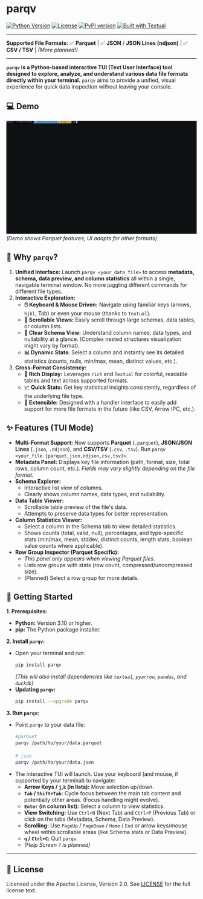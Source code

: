 # parqv

[![Python Version](https://img.shields.io/badge/Python-3.10+-blue.svg)](https://www.python.org/)
[![License](https://img.shields.io/badge/License-Apache%202.0-blue.svg)](LICENSE)
[![PyPI version](https://badge.fury.io/py/parqv.svg)](https://badge.fury.io/py/parqv) <!-- TODO: Link after first PyPI release -->
[![Built with Textual](https://img.shields.io/badge/Built%20with-Textual-blueviolet.svg)](https://textual.textualize.io/)

---

**Supported File Formats:** ✅ **Parquet** | ✅ **JSON** / **JSON Lines (ndjson)** | ✅ **CSV / TSV** | *(More planned!)*

---

**`parqv` is a Python-based interactive TUI (Text User Interface) tool designed to explore, analyze, and understand various data file formats directly within your terminal.** `parqv` aims to provide a unified, visual experience for quick data inspection without leaving your console.

## 💻 Demo

![parqv.gif](assets/parqv.gif)
*(Demo shows Parquet features; UI adapts for other formats)*

## 🤔 Why `parqv`?
1.  **Unified Interface:** Launch `parqv <your_data_file>` to access **metadata, schema, data preview, and column statistics** all within a single, navigable terminal window. No more juggling different commands for different file types.
2.  **Interactive Exploration:**
    *   **🖱️ Keyboard & Mouse Driven:** Navigate using familiar keys (arrows, `hjkl`, Tab) or even your mouse (thanks to `Textual`).
    *   **📜 Scrollable Views:** Easily scroll through large schemas, data tables, or column lists.
    *   **🌲 Clear Schema View:** Understand column names, data types, and nullability at a glance. (Complex nested structures visualization might vary by format).
    *   **📊 Dynamic Stats:** Select a column and instantly see its detailed statistics (counts, nulls, min/max, mean, distinct values, etc.).
3.  **Cross-Format Consistency:**
    *   **🎨 Rich Display:** Leverages `rich` and `Textual` for colorful, readable tables and text across supported formats.
    *   **📈 Quick Stats:** Get key statistical insights consistently, regardless of the underlying file type.
    *   **🔌 Extensible:** Designed with a handler interface to easily add support for more file formats in the future (like CSV, Arrow IPC, etc.).

## ✨ Features (TUI Mode)
*   **Multi-Format Support:** Now supports **Parquet** (`.parquet`), **JSON/JSON Lines** (`.json`, `.ndjson`), and **CSV/TSV** (`.csv`, `.tsv`). Run `parqv <your_file.{parquet,json,ndjson,csv,tsv}>`.
*   **Metadata Panel:** Displays key file information (path, format, size, total rows, column count, etc.). *Fields may vary slightly depending on the file format.*
*   **Schema Explorer:**
    *   Interactive list view of columns.
    *   Clearly shows column names, data types, and nullability.
*   **Data Table Viewer:**
    *   Scrollable table preview of the file's data.
    *   Attempts to preserve data types for better representation.
*   **Column Statistics Viewer:**
    *   Select a column in the Schema tab to view detailed statistics.
    *   Shows counts (total, valid, null), percentages, and type-specific stats (min/max, mean, stddev, distinct counts, length stats, boolean value counts where applicable).
*   **Row Group Inspector (Parquet Specific):**
    *   *This panel only appears when viewing Parquet files.*
    *   Lists row groups with stats (row count, compressed/uncompressed size).
    *   (Planned) Select a row group for more details.

## 🚀 Getting Started

**1. Prerequisites:**
*   **Python:** Version 3.10 or higher.
*   **pip:** The Python package installer.

**2. Install `parqv`:**
*   Open your terminal and run:
    ```bash
    pip install parqv
    ```
    *(This will also install dependencies like `textual`, `pyarrow`, `pandas`, and `duckdb`)*
*   **Updating `parqv`:**
    ```bash
    pip install --upgrade parqv
    ```

**3. Run `parqv`:**
*   Point `parqv` to your data file:
    ```bash
    #parquet
    parqv /path/to/your/data.parquet
    
    # json
    parqv /path/to/your/data.json
*   The interactive TUI will launch. Use your keyboard (and mouse, if supported by your terminal) to navigate:
    *   **Arrow Keys / `j`,`k` (in lists):** Move selection up/down.
    *   **`Tab` / `Shift+Tab`:** Cycle focus between the main tab content and potentially other areas. (Focus handling might evolve).
    *   **`Enter` (in column list):** Select a column to view statistics.
    *   **View Switching:** Use `Ctrl+N` (Next Tab) and `Ctrl+P` (Previous Tab) or click on the tabs (Metadata, Schema, Data Preview).
    *   **Scrolling:** Use `PageUp` / `PageDown` / `Home` / `End` or arrow keys/mouse wheel within scrollable areas (like Schema stats or Data Preview).
    *   **`q` / `Ctrl+C`:** Quit `parqv`.
    *   *(Help Screen `?` is planned)*

---

## 📄 License

Licensed under the Apache License, Version 2.0. See [LICENSE](LICENSE) for the full license text.
